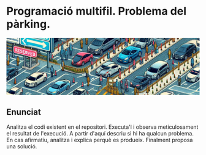 # Programació multifil. Problema del pàrking.

<img alt="Imatge de les coes a un aparcament" src="./Parking.png" style="width: 100%; max-height: 150px; object-fit: cover;">

## Enunciat

Analitza el codi existent en el repositori.
Executa'l i observa meticulosament el resultat de l'execució.
A partir d'aquí descriu si hi ha qualcun problema. En cas afirmatiu, analitza i explica perquè es produeix. Finalment proposa una solució.
